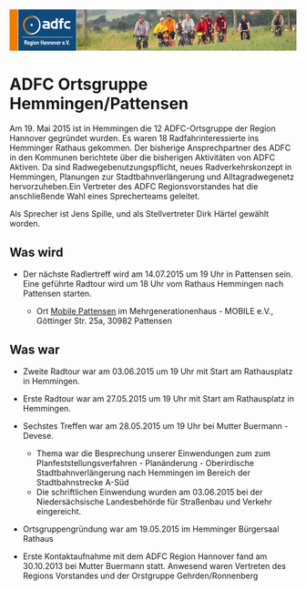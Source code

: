 ![](banner.png)

# ADFC Ortsgruppe Hemmingen/Pattensen

Am 19. Mai 2015 ist in Hemmingen die 12 ADFC-Ortsgruppe der Region Hannover gegründet wurden. Es waren 18 Radfahrinteressierte ins Hemminger Rathaus gekommen. Der bisherige Ansprechpartner des ADFC in den Kommunen berichtete über die bisherigen Aktivitäten von ADFC Aktiven. Da sind Radwegebenutzungspflicht, neues Radverkehrskonzept in Hemmingen, Planungen zur Stadtbahnverlängerung und Alltagradwegenetz hervorzuheben.Ein Vertreter des ADFC Regionsvorstandes hat die anschließende Wahl eines Sprecherteams geleitet.

Als Sprecher ist Jens Spille, und als Stellvertreter Dirk Härtel gewählt worden.

## Was wird

- Der nächste Radlertreff wird am 14.07.2015 um 19 Uhr in Pattensen sein. Eine geführte Radtour wird um 18 Uhr vom Rathaus Hemmingen nach Pattensen starten.

  - Ort [Mobile Pattensen](http://mobile-pattensen.de/) im Mehrgenerationenhaus - MOBILE e.V., Göttinger Str. 25a, 30982 Pattensen 


## Was war

- Zweite Radtour war am 03.06.2015 um 19 Uhr mit Start am Rathausplatz in Hemmingen. 

- Erste Radtour war am 27.05.2015 um 19 Uhr mit Start am Rathausplatz in Hemmingen.

- Sechstes Treffen war am 28.05.2015 um 19 Uhr bei Mutter Buermann - Devese. 
  -  Thema war die Besprechung unserer Einwendungen zum zum Planfeststellungsverfahren - Planänderung - Oberirdische Stadtbahnverlängerung nach Hemmingen  im Bereich der Stadtbahnstrecke A-Süd  
  - Die schriftlichen Einwendung wurden am 03.06.2015 bei der Niedersächsische Landesbehörde für Straßenbau und Verkehr eingereicht.

- Ortsgruppengründung war am 19.05.2015 im Hemminger Bürgersaal Rathaus

- Erste Kontaktaufnahme mit dem ADFC Region Hannover fand am 30.10.2013 bei Mutter Buermann statt. Anwesend waren Vertreten des Regions Vorstandes und der Orstgruppe Gehrden/Ronnenberg  